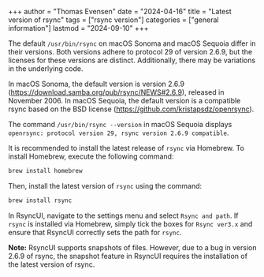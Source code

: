 +++
author = "Thomas Evensen"
date = "2024-04-16"
title =  "Latest version of rsync"
tags = ["rsync version"]
categories = ["general information"]
lastmod = "2024-09-10"
+++

The default `/usr/bin/rsync` on macOS Sonoma and macOS Sequoia differ in their versions. Both versions adhere to protocol 29 of version 2.6.9, but the licenses for these versions are distinct. Additionally, there may be variations in the underlying code.

In macOS Sonoma, the default version is version 2.6.9 (https://download.samba.org/pub/rsync/NEWS#2.6.9), released in
November 2006. In macOS Sequoia, the default version is a compatible rsync based on the BSD license (https://github.com/kristapsdz/openrsync).

The command `/usr/bin/rsync --version` in macOS Sequoia displays `openrsync: protocol version 29, rsync version 2.6.9 compatible`.

It is recommended to install the latest release of `rsync` via Homebrew. To install Homebrew, execute the following command:

```bash
brew install homebrew
```

Then, install the latest version of `rsync` using the command:

```bash
brew install rsync
```

In RsyncUI, navigate to the settings menu and select `Rsync and path`. If `rsync` is installed via Homebrew, simply tick the boxes for `Rsync ver3.x` and ensure that RsyncUI correctly sets the path for `rsync`.

**Note:**
RsyncUI supports snapshots of files. However, due to a bug in version 2.6.9 of rsync, the snapshot feature in RsyncUI requires the installation of the latest version of rsync.
